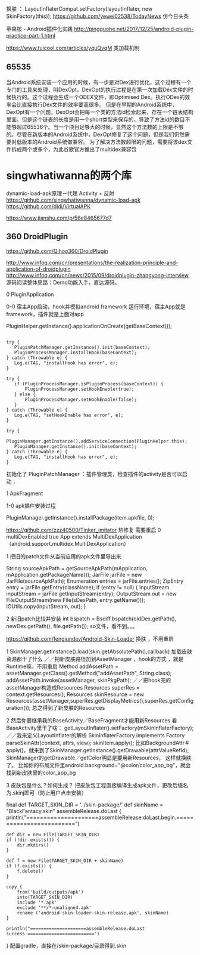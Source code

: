 
换肤 ： LayoutInflaterCompat.setFactory(layoutInflater, new SkinFactory(this));
https://github.com/yewei02538/TodayNews  仿今日头条

苹果核 - Android插件化实践
http://pingguohe.net/2017/12/25/android-plugin-practice-part-1.html

https://www.tuicool.com/articles/yquQvqM 类加载机制

## 65535

当Android系统安装一个应用的时候，有一步是对Dex进行优化，这个过程有一个专门的工具来处理，叫DexOpt。DexOpt的执行过程是在第一次加载Dex文件的时候执行的。这个过程会生成一个ODEX文件，即Optimised Dex。执行ODex的效率会比直接执行Dex文件的效率要高很多。 但是在早期的Android系统中，DexOpt有一个问题，DexOpt会把每一个类的方法id检索起来，存在一个链表结构里面。但是这个链表的长度是用一个short类型来保存的，导致了方法id的数目不能够超过65536个。当一个项目足够大的时候，显然这个方法数的上限是不够的。尽管在新版本的Android系统中，DexOpt修复了这个问题，但是我们仍然需要对低版本的Android系统做兼容。 为了解决方法数超限的问题，需要将该dex文件拆成两个或多个，为此谷歌官方推出了multidex兼容包


# singwhatiwanna的两个库

dynamic-load-apk原理－代理 Activity + 反射
https://github.com/singwhatiwanna/dynamic-load-apk
https://github.com/didi/VirtualAPK

https://www.jianshu.com/p/56e8465677d7 



## 360 DroidPlugin 

https://github.com/Qihoo360/DroidPlugin 

http://www.infoq.com/cn/presentations/the-realization-principle-and-application-of-droidplugin
http://www.infoq.com/cn/news/2015/09/droidplugin-zhangyong-interview
源码阅读整体思路：Demo功能入手，直达源码。

0 PluginApplication

0-0  宿主App启动，hook并模拟android framework 运行环境，宿主App就是framework，插件就是上面对app

PluginHelper.getInstance().applicationOnCreate(getBaseContext());

```

try {
   PluginPatchManager.getInstance().init(baseContext);
   PluginProcessManager.installHook(baseContext);
} catch (Throwable e) {
   Log.e(TAG, "installHook has error", e);
}

try {
   if (PluginProcessManager.isPluginProcess(baseContext)) {
       PluginProcessManager.setHookEnable(true);
   } else {
       PluginProcessManager.setHookEnable(false);
   }
} catch (Throwable e) {
   Log.e(TAG, "setHookEnable has error", e);
}

try {
   PluginManager.getInstance().addServiceConnection(PluginHelper.this);
   PluginManager.getInstance().init(baseContext);
} catch (Throwable e) {
   Log.e(TAG, "installHook has error", e);
}

```

初始化了 PluginPatchManager ：插件管理类，检查插件的activity是否可以启动；

1 ApkFragment

1-0 apk插件安装过程

PluginManager.getInstance().installPackage(item.apkfile, 0);


https://github.com/zzz40500/Tinker_imitator  热修复 需要重启
0 
multiDexEnabled true
App extends MultiDexApplication （android.support.multidex.MultiDexApplication）

1 把旧的patch文件从当前应用的apk文件里导出来

   String sourceApkPath = getSourceApkPath(mApplication, mApplication.getPackageName());
   JarFile jarFile = new JarFile(sourceApkPath);
   Enumeration<JarEntry> entries = jarFile.entries();
   ZipEntry entry = jarFile.getEntry(className);
   if (entry != null) {
       InputStream inputStream = jarFile.getInputStream(entry);
       OutputStream out = new FileOutputStream(new File(sDexPath, entry.getName()));
       IOUtils.copy(inputStream, out);
   }

2 新旧patch比较并安装
int bspatch = Bsdiff.bspatch(oldDex.getPath(), newDex.getPath(), file.getPath());
so文件，看不到。。。

https://github.com/fengjundev/Android-Skin-Loader 换肤 ，不用重启

1 SkinManager.getInstance().load(skin.getAbsolutePath(),callback)    加载皮肤资源都干了什么
／／把新皮肤路径加到AssetManager ，hook的方式 ，就是Runtime嘛，不用重启 
Method addAssetPath = assetManager.getClass().getMethod("addAssetPath", String.class);
addAssetPath.invoke(assetManager, skinPkgPath);
／／把hook完的assetManager构造成Resources
Resources superRes = context.getResources();
Resources skinResource = new Resources(assetManager,superRes.getDisplayMetrics(),superRes.getConfiguration());
总之得到了新皮肤的Resources

2  然后你要继承我的BaseActivity／BaseFragment才能用新Resources
看BaseActivity里干了啥：
getLayoutInflater().setFactory(mSkinInflaterFactory);／／我来定义LayoutInflater的解析
SkinInflaterFactory implements Factory
parseSkinAttr(context, attrs, view);
skinItem.apply();
比如BackgroundAttr＃apply()，就来到了SkinManager.getInstance().getDrawable(attrValueRefId);
SkinManager的getDrawable／getColor明显是要用新Resources，
这样就换肤了。
比如你的布局文件里android:background="@color/color_app_bg"，就会找到新皮肤里的color_app_bg

3 皮肤包是什么？如何生成？
把皮肤包工程直接编译生成apk文件，更改后缀名为.skinj即可（防止用户点击安装）

final def TARGET_SKIN_DIR = '../skin-package/'
def skinName = "BlackFantacy.skin"
assembleRelease.doLast {
    println("=====================assembleRelease.doLast.begin.=========================")

    def dir = new File(TARGET_SKIN_DIR)
    if (!dir.exists()) {
        dir.mkdirs()
    }

    def f = new File(TARGET_SKIN_DIR + skinName)
    if (f.exists()) {
        f.delete()
    }

    copy {
        from('build/outputs/apk')
        into(TARGET_SKIN_DIR)
        include '*.apk'
        exclude '**/*-unaligned.apk'
        rename ('android-skin-loader-skin-release.apk', skinName)
    }

    println("=====================assembleRelease.doLast success.=========================")
}
配置gradle，直接在/skin-package/目录得到.skin

